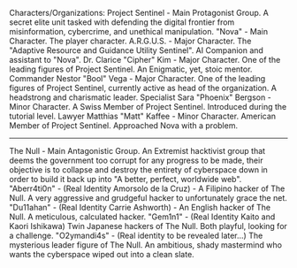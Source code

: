 Characters/Organizations:
Project Sentinel - Main Protagonist Group. A secret elite unit tasked with defending the digital frontier from misinformation, cybercrime, and unethical manipulation.
"Nova" - Main Character. The player character.
A.R.G.U.S. - Major Character. The "Adaptive Resource and Guidance Utility Sentinel". AI Companion and assistant to "Nova".
Dr. Clarice "Cipher" Kim - Major Character. One of the leading figures of Project Sentinel. An Enigmatic, yet, stoic mentor.
Commander Nestor "Bool" Vega - Major Character. One of the leading figures of Project Sentinel, currently active as head of the organization. A headstrong and charismatic leader.
Specialist Sara "Phoenix" Bergson - Minor Character. A Swiss Member of Project Sentinel. Introduced during the tutorial level.
Lawyer Matthias "Matt" Kaffee - Minor Character. American Member of Project Sentinel. Approached Nova with a problem.

---

The Null - Main Antagonistic Group. An Extremist hacktivist group that deems the government too corrupt for any progress to be made, their objective is to collapse and destroy the entirety of cyberspace down in order to build it back up into "A better, perfect, worldwide web".
"Aberr4ti0n" - (Real Identity Amorsolo de la Cruz) - A Filipino hacker of The Null. A very aggressive and grudgeful hacker to unfortunately grace the net.
"Du11ahan" - (Real Identity Carrie Ashworth) - An English hacker of The Null. A meticulous, calculated hacker.
"Gem1n1" - (Real Identity Kaito and Kaori Ishikawa) Twin Japanese hackers of The Null. Both playful, looking for a challenge.
"O2ymandi4s" - (Real identity to be revealed later...) The mysterious leader figure of The Null. An ambitious, shady mastermind who wants the cyberspace wiped out into a clean slate.